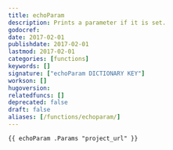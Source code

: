 ```yaml
---
title: echoParam
description: Prints a parameter if it is set.
godocref:
date: 2017-02-01
publishdate: 2017-02-01
lastmod: 2017-02-01
categories: [functions]
keywords: []
signature: ["echoParam DICTIONARY KEY"]
workson: []
hugoversion:
relatedfuncs: []
deprecated: false
draft: false
aliases: [/functions/echoparam/]
---
```



```
{{ echoParam .Params "project_url" }}
```
